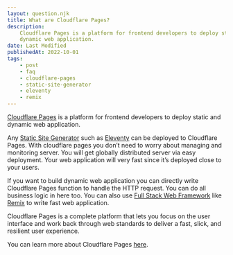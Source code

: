 ```yaml
---
layout: question.njk
title: What are Cloudflare Pages?
description:
    Cloudflare Pages is a platform for frontend developers to deploy static and
    dynamic web application.
date: Last Modified
publishedAt: 2022-10-01
tags:
    - post
    - faq
    - cloudflare-pages
    - static-site-generator
    - eleventy
    - remix
---
```


[Cloudflare Pages][1] is a platform for frontend developers to deploy static
and dynamic web application.

Any [Static Site Generator][2] such as [Eleventy][3] can be deployed to
Cloudflare Pages. With cloudflare pages you don’t need to worry about managing
and monitoring server. You will get globally distributed server via easy
deployment. Your web application will very fast since it’s deployed close to
your users.

If you want to build dynamic web application you can directly write Cloudflare
Pages function to handle the HTTP request. You can do all business logic in
here too. You can also use [Full Stack Web Framework][4] like [Remix][5] to
write fast web application.

Cloudflare Pages is a complete platform that lets you focus on the user
interface and work back through web standards to deliver a fast, slick, and
resilient user experience.

You can learn more about Cloudflare Pages [here][6].

[1]: https://pages.cloudflare.com/
[2]: /questions/what-is-static-site-generator/
[3]: /questions/what-is-eleventy/
[4]: /questions/what-is-fullstack-web-framework/
[5]: /questions/what-is-remix/
[6]: https://developers.cloudflare.com/pages
